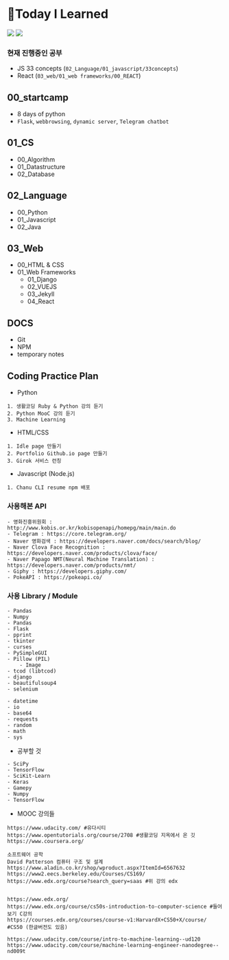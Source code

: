 # :pencil:Today I Learned

![](https://img.shields.io/badge/created__at-19.07.13-yellow.svg) ![](https://img.shields.io/badge/updated__at-20.06.30-blue.svg)

### 현재 진행중인 공부

- JS 33 concepts (`02_Language/01_javascript/33concepts`)
- React (`03_web/01_web frameworks/00_REACT`)

## 00_startcamp

- 8 days of python
- `Flask`, `webbrowsing`, `dynamic server`, `Telegram chatbot`

## 01_CS

- 00_Algorithm
- 01_Datastructure
- 02_Database

## 02_Language

- 00_Python
- 01_Javascript
- 02_Java

## 03_Web

- 00_HTML & CSS
- 01_Web Frameworks
  - 01_Django
  - 02_VUEJS
  - 03_Jekyll
  - 04_React

## DOCS

- Git
- NPM
- temporary notes

## Coding Practice Plan

- Python

```
1. 생활코딩 Ruby & Python 강의 듣기
2. Python MooC 강의 듣기
3. Machine Learning
```

- HTML/CSS

```
1. Idle page 만들기
2. Portfolio Github.io page 만들기
3. Girok 서비스 런칭
```

- Javascript (Node.js)

```
1. Chanu CLI resume npm 배포
```

### 사용해본 API

```
- 영화진흥위원회 : http://www.kobis.or.kr/kobisopenapi/homepg/main/main.do
- Telegram : https://core.telegram.org/
- Naver 영화검색 : https://developers.naver.com/docs/search/blog/
- Naver Clova Face Recognition : https://developers.naver.com/products/clova/face/
- Naver Papago NMT(Neural Machine Translation) : https://developers.naver.com/products/nmt/
- Giphy : https://developers.giphy.com/
- PokeAPI : https://pokeapi.co/
```

### 사용 Library / Module

```
- Pandas
- Numpy
- Pandas
- Flask
- pprint
- tkinter
- curses
- PySimpleGUI
- Pillow (PIL)
	- Image
- tcod (libtcod)
- django
- beautifulsoup4
- selenium
```

```
- datetime
- io
- base64
- requests
- random
- math
- sys
```

- 공부할 것

```
- SciPy
- TensorFlow
- SciKit-Learn
- Keras
- Gamepy
- Numpy
- TensorFlow
```

- MOOC 강의들

```
https://www.udacity.com/ #유다시티
https://www.opentutorials.org/course/2708 #생활코딩 지옥에서 온 깃
https://www.coursera.org/

소프트웨어 공학
David Patterson 컴퓨터 구조 및 설계
https://www.aladin.co.kr/shop/wproduct.aspx?ItemId=6567632
https://www2.eecs.berkeley.edu/Courses/CS169/
https://www.edx.org/course?search_query=saas #위 강의 edx


https://www.edx.org/
https://www.edx.org/course/cs50s-introduction-to-computer-science #들어보기 C강의
https://courses.edx.org/courses/course-v1:HarvardX+CS50+X/course/ #CS50 (한글버전도 있음)

```

```
https://www.udacity.com/course/intro-to-machine-learning--ud120
https://www.udacity.com/course/machine-learning-engineer-nanodegree--nd009t
```
